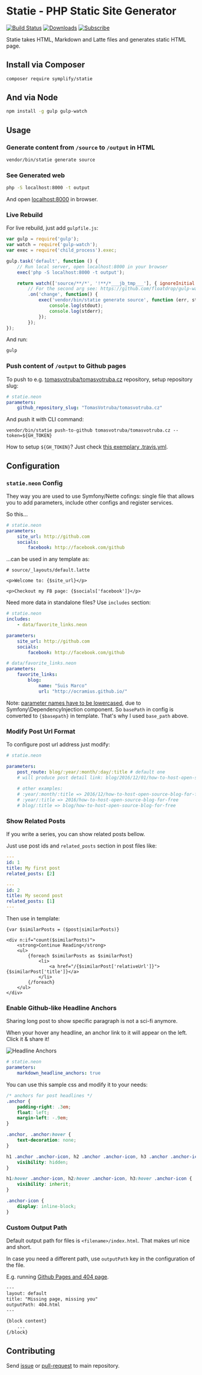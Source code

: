 # Statie - PHP Static Site Generator

[![Build Status](https://img.shields.io/travis/Symplify/Statie/master.svg?style=flat-square)](https://travis-ci.org/Symplify/Statie)
[![Downloads](https://img.shields.io/packagist/dt/symplify/statie.svg?style=flat-square)](htptps://packagist.org/packages/symplify/statie)
[![Subscribe](https://img.shields.io/badge/subscribe-to--releases-green.svg?style=flat-square)](https://libraries.io/packagist/symplify%2Fstatie)


Statie takes HTML, Markdown and Latte files and generates static HTML page.

## Install via Composer

```bash
composer require symplify/statie
```

## And via Node

```bash
npm install -g gulp gulp-watch
```

## Usage

### Generate content from `/source` to `/output` in HTML

```bash
vendor/bin/statie generate source
```

### See Generated web

```bash
php -S localhost:8000 -t output
```

And open [localhost:8000](http://localhost:8000) in browser.

### Live Rebuild

For live rebuild, just add `gulpfile.js`:

```javascript
var gulp = require('gulp');
var watch = require('gulp-watch');
var exec = require('child_process').exec;

gulp.task('default', function () {
    // Run local server, open localhost:8000 in your browser
    exec('php -S localhost:8000 -t output');

    return watch(['source/**/*', '!**/*___jb_tmp___'], { ignoreInitial: false })
        // For the second arg see: https://github.com/floatdrop/gulp-watch/issues/242#issuecomment-230209702
        .on('change', function() {
            exec('vendor/bin/statie generate source', function (err, stdout, stderr) {
                console.log(stdout);
                console.log(stderr);
            });
        });
});
```

And run:

```bash
gulp
```



### Push content of `/output` to Github pages

To push to e.g. [tomasvotruba/tomasvotruba.cz](https://github.com/TomasVotruba/tomasvotruba.cz) repository, setup repository slug:

```yaml
# statie.neon
parameters:
    github_repository_slug: "TomasVotruba/tomasvotruba.cz"
```

And push it with CLI command:

```
vendor/bin/statie push-to-github tomasvotruba/tomasvotruba.cz --token=${GH_TOKEN}
```

How to setup `${GH_TOKEN}`? Just check [this exemplary .travis.yml](https://github.com/TomasVotruba/tomasvotruba.cz/blob/fddcbe9298ae376145622d735e1408ece447ea09/.travis.yml#L9-L26).

 
## Configuration

### `statie.neon` Config

They way you are used to use Symfony/Nette cofings: single file that allows you to add parameters, include other configs and register services.

So this...

```yaml
# statie.neon
parameters:
    site_url: http://github.com
    socials:
        facebook: http://facebook.com/github
```

...can be used in any template as:

```twig
# source/_layouts/default.latte

<p>Welcome to: {$site_url}</p>

<p>Checkout my FB page: {$socials['facebook']}</p>
```

Need more data in standalone files? Use `includes` section:

```yaml
# statie.neon
includes:
    - data/favorite_links.neon

parameters:
    site_url: http://github.com
    socials:
        facebook: http://facebook.com/github
```

```yaml
# data/favorite_links.neon
parameters:
    favorite_links:
        blog:
            name: "Suis Marco"
            url: "http://ocramius.github.io/"
 ```

Note: [parameter names have to be lowercased](https://github.com/symfony/symfony/issues/23381), due to Symfony\DependencyInjection component. So `basePath` in config is converted to `{$basepath}` in template. That's why I used `base_path` above.

### Modify Post Url Format

To configure post url address just modify:

```yaml
# statie.neon

parameters:
    post_route: blog/:year/:month/:day/:title # default one
    # will produce post detail link: blog/2016/12/01/how-to-host-open-source-blog-for-free
    
    # other examples:
    # :year/:month/:title => 2016/12/how-to-host-open-source-blog-for-free
    # :year/:title => 2016/how-to-host-open-source-blog-for-free
    # blog/:title => blog/how-to-host-open-source-blog-for-free
```

### Show Related Posts

If you write a series, you can show related posts bellow.

Just use post ids and `related_posts` section in post files like:

```yaml
---
id: 1
title: My first post
related_posts: [2]
```


```yaml
---
id: 2
title: My second post
related_posts: [1]
---
```

Then use in template:

```twig
{var $similarPosts = ($post|similarPosts)}

<div n:if="count($similarPosts)">
    <strong>Continue Reading</strong>
    <ul>
        {foreach $similarPosts as $similarPost}
            <li>
                <a href="/{$similarPost['relativeUrl']}">{$similarPost['title']}</a>
            </li>
        {/foreach}
    </ul>
</div>
```


### Enable Github-like Headline Anchors

Sharing long post to show specific paragraph is not a sci-fi anymore.

When your hover any headline, an anchor link to it will appear on the left. Click it & share it!

![Headline Anchors](docs/github-like-headline-anchors.png)
 
```yaml
# statie.neon
parameters:   
    markdown_headline_anchors: true 
```

You can use this sample css and modify it to your needs:

```css
/* anchors for post headlines */
.anchor {
    padding-right: .3em;
    float: left;
    margin-left: -.9em;
}

.anchor, .anchor:hover {
    text-decoration: none;
}

h1 .anchor .anchor-icon, h2 .anchor .anchor-icon, h3 .anchor .anchor-icon {
    visibility: hidden;
}

h1:hover .anchor-icon, h2:hover .anchor-icon, h3:hover .anchor-icon {
    visibility: inherit;
}

.anchor-icon {
    display: inline-block;
}
```

### Custom Output Path

Default output path for files is `<filename>/index.html`. That makes url nice and short.

In case you need a different path, use `outputPath` key in the configuration of the file.

E.g. running [Github Pages and 404 page](https://help.github.com/articles/creating-a-custom-404-page-for-your-github-pages-site/).

```html
---
layout: default
title: "Missing page, missing you"
outputPath: 404.html
---

{block content}
    ...
{/block}
```


## Contributing

Send [issue](https://github.com/Symplify/Symplify/issues) or [pull-request](https://github.com/Symplify/Symplify/pulls) to main repository.
